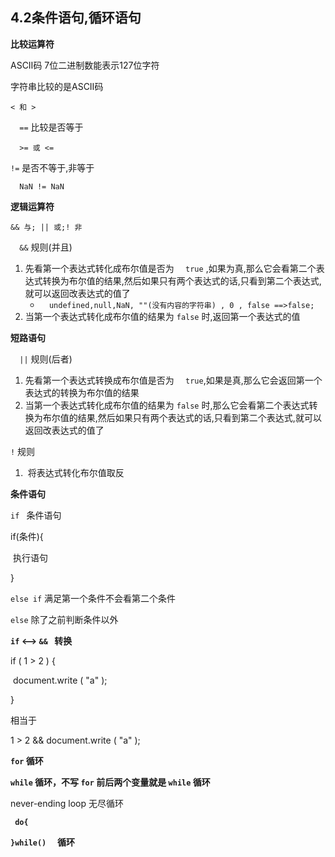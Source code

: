 ## 4.2条件语句,循环语句

**比较运算符**

ASCⅡ码 7位二进制数能表示127位字符

字符串比较的是ASCⅡ码

` < 和 > ` 

`  ==` 比较是否等于

`  >= 或 <=` 

` != ` 是否不等于,非等于

`  NaN != NaN`

**逻辑运算符**

` && 与; || 或;! 非 `

`  &&` 规则(并且)

1. 先看第一个表达式转化成布尔值是否为 `  true` ,如果为真,那么它会看第二个表达式转换为布尔值的结果,然后如果只有两个表达式的话,只看到第二个表达式,就可以返回改表达式的值了
   - `  undefined,null,NaN, ""(没有内容的字符串) , 0 , false ==>false;`
2. 当第一个表达式转化成布尔值的结果为 ` false ` 时,返回第一个表达式的值

**短路语句**

`  ||` 规则(后者)

1. 先看第一个表达式转换成布尔值是否为 `  true`,如果是真,那么它会返回第一个表达式的转换为布尔值的结果
2. 当第一个表达式转化成布尔值的结果为 ` false ` 时,那么它会看第二个表达式转换为布尔值的结果,然后如果只有两个表达式的话,只看到第二个表达式,就可以返回改表达式的值了

` ! ` 规则

1. ​	将表达式转化布尔值取反

**条件语句**

` if  ` 条件语句

if(条件){

​		执行语句

}

` else if ` 满足第一个条件不会看第二个条件

` else ` 除了之前判断条件以外

**` if ` <——>  `&& ` 转换**

if ( 1 > 2 ) {

​		document.write ( "a" );

}

相当于

1 > 2 && document.write ( "a" );

**` for ` 循环**

 **` while ` 循环，不写 ` for ` 前后两个变量就是 ` while ` 循环**

never-ending loop 无尽循环



**` do{`** 

 **`}while()  ` 循环**